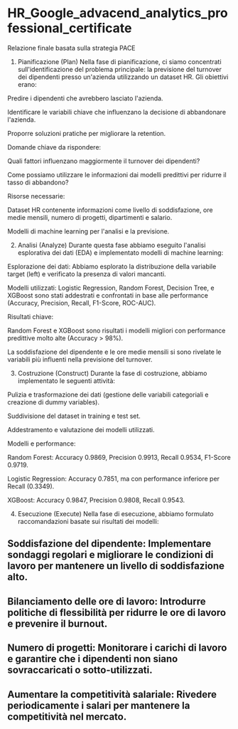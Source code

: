 # HR_Google_advacend_analytics_professional_certificate
Relazione finale basata sulla strategia PACE

1. Pianificazione (Plan)
Nella fase di pianificazione, ci siamo concentrati sull'identificazione del problema principale: la previsione del turnover dei dipendenti presso un'azienda utilizzando un dataset HR. Gli obiettivi erano:

Predire i dipendenti che avrebbero lasciato l'azienda.

Identificare le variabili chiave che influenzano la decisione di abbandonare l'azienda.

Proporre soluzioni pratiche per migliorare la retention.


Domande chiave da rispondere:

Quali fattori influenzano maggiormente il turnover dei dipendenti?

Come possiamo utilizzare le informazioni dai modelli predittivi per ridurre il tasso di abbandono?


Risorse necessarie:

Dataset HR contenente informazioni come livello di soddisfazione, ore medie mensili, numero di progetti, dipartimenti e salario.

Modelli di machine learning per l'analisi e la previsione.


2. Analisi (Analyze)
Durante questa fase abbiamo eseguito l'analisi esplorativa dei dati (EDA) e implementato modelli di machine learning:

Esplorazione dei dati: Abbiamo esplorato la distribuzione della variabile target (left) e verificato la presenza di valori mancanti.

Modelli utilizzati: Logistic Regression, Random Forest, Decision Tree, e XGBoost sono stati addestrati e confrontati in base alle performance (Accuracy, Precision, Recall, F1-Score, ROC-AUC).


Risultati chiave:

Random Forest e XGBoost sono risultati i modelli migliori con performance predittive molto alte (Accuracy > 98%).

La soddisfazione del dipendente e le ore medie mensili si sono rivelate le variabili più influenti nella previsione del turnover.


3. Costruzione (Construct)
Durante la fase di costruzione, abbiamo implementato le seguenti attività:

Pulizia e trasformazione dei dati (gestione delle variabili categoriali e creazione di dummy variables).

Suddivisione del dataset in training e test set.

Addestramento e valutazione dei modelli utilizzati.


Modelli e performance:

Random Forest: Accuracy 0.9869, Precision 0.9913, Recall 0.9534, F1-Score 0.9719.

Logistic Regression: Accuracy 0.7851, ma con performance inferiore per Recall (0.3349).

XGBoost: Accuracy 0.9847, Precision 0.9808, Recall 0.9543.


4. Esecuzione (Execute)
Nella fase di esecuzione, abbiamo formulato raccomandazioni basate sui risultati dei modelli:

## Soddisfazione del dipendente: Implementare sondaggi regolari e migliorare le condizioni di lavoro per mantenere un livello di soddisfazione alto.

## Bilanciamento delle ore di lavoro: Introdurre politiche di flessibilità per ridurre le ore di lavoro e prevenire il burnout.

## Numero di progetti: Monitorare i carichi di lavoro e garantire che i dipendenti non siano sovraccaricati o sotto-utilizzati.

## Aumentare la competitività salariale: Rivedere periodicamente i salari per mantenere la competitività nel mercato.
